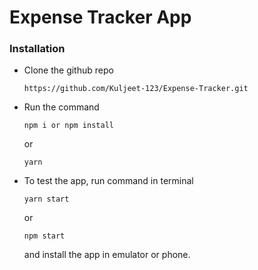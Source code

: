 # Expense Tracker App

### Installation

- Clone the github repo
  ```
  https://github.com/Kuljeet-123/Expense-Tracker.git
  ```
- Run the command
  ```
  npm i or npm install
  ```
  or
  ```
  yarn
  ```
- To test the app, run command in terminal
  ```
  yarn start
  ```
  or
  ```
  npm start
  ```
  and install the app in emulator or phone.
